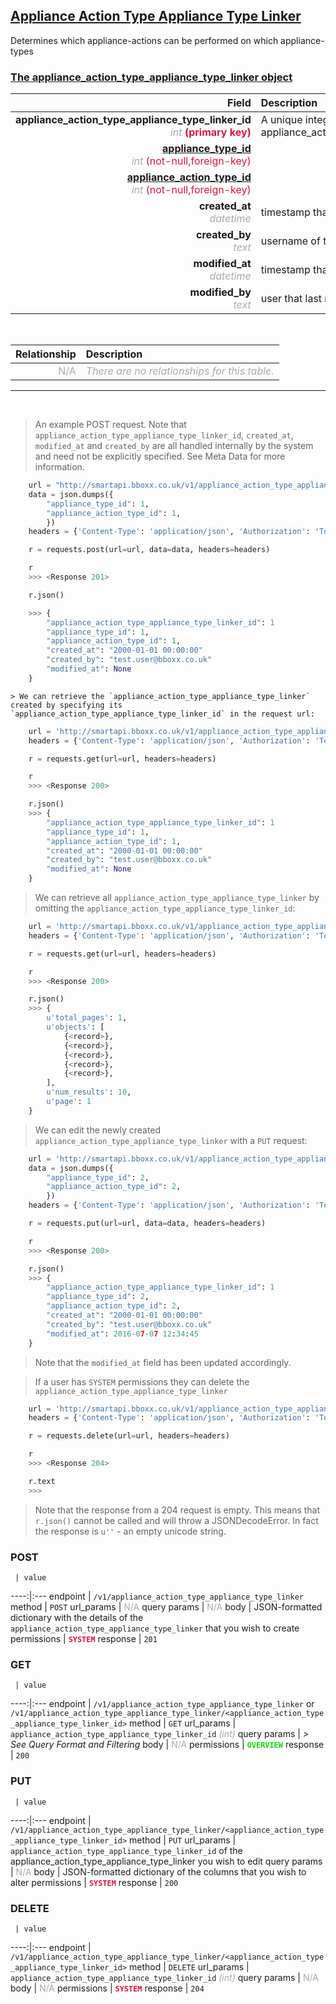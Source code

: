 ## <u>Appliance Action Type Appliance Type Linker</u>
Determines which appliance-actions can be performed on which appliance-types


### <u>The appliance_action_type_appliance_type_linker object</u>

Field | Description
------:|:------------
__appliance_action_type_appliance_type_linker_id__ <br><font color="DarkGray">_int_</font> <font color="Crimson">__(primary key)__</font> | A unique integer identifier for each appliance_action_type_appliance_type_linker.
__<a href="/#appliance-type">appliance_type_id</a>__ <br><font color="DarkGray">_int_</font> <font color="Crimson">(not-null,foreign-key)</font> | 
__<a href="/#appliance-action-type">appliance_action_type_id</a>__ <br><font color="DarkGray">_int_</font> <font color="Crimson">(not-null,foreign-key)</font> | 
__created_at__  <br><font color="DarkGray">_datetime_</font> | timestamp that the record was created at
__created_by__  <br><font color="DarkGray">_text_</font>| username of the user who created the record
__modified_at__ <br><font color="DarkGray">_datetime_</font>| timestamp that the record was last modified
__modified_by__ <br><font color="DarkGray">_text_</font>| user that last modified the record

<br>

Relationship | Description
-------------:|:------------
<font color="DarkGray">N/A</font> | <font color="DarkGray">_There are no relationships for this table._</font>

<hr>
<br>

> An example POST request. Note that `appliance_action_type_appliance_type_linker_id`, `created_at`, `modified_at` and `created_by` are all handled internally by the system and need not be explicitly specified. See Meta Data for more information.

```python
    url = "http://smartapi.bboxx.co.uk/v1/appliance_action_type_appliance_type_linker"
    data = json.dumps({
		"appliance_type_id": 1,
		"appliance_action_type_id": 1,
		})
    headers = {'Content-Type': 'application/json', 'Authorization': 'Token token=A_VALID_TOKEN'}

    r = requests.post(url=url, data=data, headers=headers)

    r
    >>> <Response 201>

    r.json()

    >>> {
		"appliance_action_type_appliance_type_linker_id": 1
		"appliance_type_id": 1,
		"appliance_action_type_id": 1,
		"created_at": "2000-01-01 00:00:00"
		"created_by": "test.user@bboxx.co.uk"
		"modified_at": None
	}
```

    > We can retrieve the `appliance_action_type_appliance_type_linker` created by specifying its `appliance_action_type_appliance_type_linker_id` in the request url:

```python
    url = 'http://smartapi.bboxx.co.uk/v1/appliance_action_type_appliance_type_linker/1'
    headers = {'Content-Type': 'application/json', 'Authorization': 'Token token=A_VALID_TOKEN'}

    r = requests.get(url=url, headers=headers)

    r
    >>> <Response 200>

    r.json()
    >>> {
		"appliance_action_type_appliance_type_linker_id": 1
		"appliance_type_id": 1,
		"appliance_action_type_id": 1,
		"created_at": "2000-01-01 00:00:00"
		"created_by": "test.user@bboxx.co.uk"
		"modified_at": None
	}
```

> We can retrieve all `appliance_action_type_appliance_type_linker` by omitting the `appliance_action_type_appliance_type_linker_id`:

```python
    url = 'http://smartapi.bboxx.co.uk/v1/appliance_action_type_appliance_type_linker'
    headers = {'Content-Type': 'application/json', 'Authorization': 'Token token=A_VALID_TOKEN'}

    r = requests.get(url=url, headers=headers)

    r
    >>> <Response 200>

    r.json()
    >>> {
        u'total_pages': 1,
        u'objects': [
            {<record>},
            {<record>},
            {<record>},
            {<record>},
            {<record>},
        ],
        u'num_results': 10,
        u'page': 1
    }
```

> We can edit the newly created `appliance_action_type_appliance_type_linker` with a `PUT` request:

```python
    url = 'http://smartapi.bboxx.co.uk/v1/appliance_action_type_appliance_type_linker/1'
    data = json.dumps({
		"appliance_type_id": 2,
		"appliance_action_type_id": 2,
		})
    headers = {'Content-Type': 'application/json', 'Authorization': 'Token token=A_VALID_TOKEN'}

    r = requests.put(url=url, data=data, headers=headers)

    r
    >>> <Response 200>

    r.json()
    >>> {
		"appliance_action_type_appliance_type_linker_id": 1
		"appliance_type_id": 2,
		"appliance_action_type_id": 2,
		"created_at": "2000-01-01 00:00:00"
		"created_by": "test.user@bboxx.co.uk"
		"modified_at": 2016-07-07 12:34:45
	}
```
> Note that the `modified_at` field has been updated accordingly.

> If a user has `SYSTEM` permissions they can delete the `appliance_action_type_appliance_type_linker`

```python
    url = 'http://smartapi.bboxx.co.uk/v1/appliance_action_type_appliance_type_linker/1'
    headers = {'Content-Type': 'application/json', 'Authorization': 'Token token=A_VALID_TOKEN'}

    r = requests.delete(url=url, headers=headers)

    r
    >>> <Response 204>

    r.text
    >>>
```
> Note that the response from a 204 request is empty. This means that `r.json()` cannot be called and will throw a JSONDecodeError. In fact the response is `u''` - an empty unicode string.



### POST
     | value
 ----:|:---
endpoint | `/v1/appliance_action_type_appliance_type_linker`
method | `POST`
url_params | <font color="DarkGray">N/A</font>
query params | <font color="DarkGray">N/A</font>
body | JSON-formatted dictionary with the details of the `appliance_action_type_appliance_type_linker` that you wish to create
permissions | <font color="Crimson">__`SYSTEM`__</font>
response | `201`

### GET
     | value
 ----:|:---
endpoint | `/v1/appliance_action_type_appliance_type_linker` or `/v1/appliance_action_type_appliance_type_linker/<appliance_action_type_appliance_type_linker_id>`
method | `GET`
url_params | `appliance_action_type_appliance_type_linker_id` <font color="DarkGray">_(int)_</font>
query params | *> See Query Format and Filtering*
body | <font color="DarkGray">N/A</font>
permissions | <font color="Jade">__`OVERVIEW`__</font>
response | `200`

### PUT
     | value
 ----:|:---
endpoint | `/v1/appliance_action_type_appliance_type_linker/<appliance_action_type_appliance_type_linker_id>`
method | `PUT`
url_params | `appliance_action_type_appliance_type_linker_id` of the appliance_action_type_appliance_type_linker you wish to edit
query params | <font color="DarkGray">N/A</font>
body | JSON-formatted dictionary of the columns that you wish to alter
permissions | <font color="Crimson">__`SYSTEM`__</font>
response | `200`

### DELETE
     | value
 ----:|:---
endpoint | `/v1/appliance_action_type_appliance_type_linker/<appliance_action_type_appliance_type_linker_id>`
method | `DELETE`
url_params | `appliance_action_type_appliance_type_linker_id` <font color="DarkGray">_(int)_</font>
query params | <font color="DarkGray">N/A</font>
body | <font color="DarkGray">N/A</font>
permissions | <font color="Crimson">__`SYSTEM`__</font>
response | `204`

    
